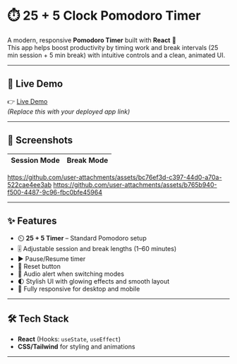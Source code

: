 # ⏱️ 25 + 5 Clock Pomodoro Timer

A modern, responsive **Pomodoro Timer** built with **React** 🧠  
This app helps boost productivity by timing work and break intervals (25 min session + 5 min break) with intuitive controls and a clean, animated UI.

---

## 🚀 Live Demo

👉 [Live Demo](https://your-demo-link-here.com)  
_(Replace this with your deployed app link)_

---

## 📸 Screenshots

| Session Mode | Break Mode |
|--------------|------------|
https://github.com/user-attachments/assets/bc76ef3d-c397-44d0-a70a-522cae4ee3ab
https://github.com/user-attachments/assets/b765b940-f500-4487-9c96-fbc0bfe45964

---

## ✨ Features

- ⏲️ **25 + 5 Timer** – Standard Pomodoro setup  
- 🎚️ Adjustable session and break lengths (1–60 minutes)  
- ▶️ Pause/Resume timer  
- 🔄 Reset button  
- 🔔 Audio alert when switching modes  
- 🌓 Stylish UI with glowing effects and smooth layout  
- 📱 Fully responsive for desktop and mobile

---

## 🛠️ Tech Stack

- **React** (Hooks: `useState`, `useEffect`)  
- **CSS/Tailwind** for styling and animations

---
